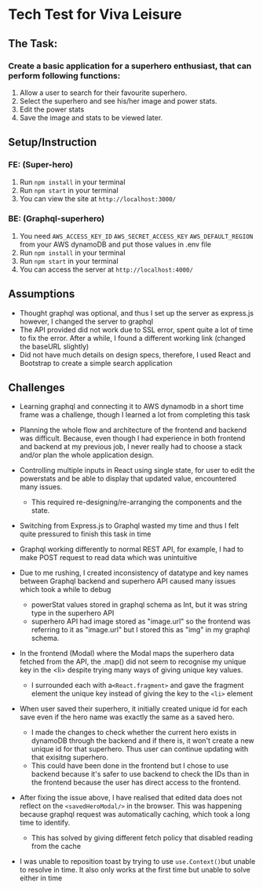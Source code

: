 # Tech Test for Viva Leisure

## The Task:

### Create a basic application for a superhero enthusiast, that can perform following functions:

1. Allow a user to search for their favourite superhero.
2. Select the superhero and see his/her image and power stats.
3. Edit the power stats
4. Save the image and stats to be viewed later.

## Setup/Instruction

### **FE: (Super-hero)**

1. Run `npm install` in your terminal
2. Run `npm start` in your terminal
3. You can view the site at `http://localhost:3000/`

### **BE: (Graphql-superhero)**

1. You need `AWS_ACCESS_KEY_ID` `AWS_SECRET_ACCESS_KEY` `AWS_DEFAULT_REGION` from your AWS dynamoDB and put those values in .env file
2. Run `npm install` in your terminal
3. Run `npm start` in your terminal
4. You can access the server at `http://localhost:4000/`

## Assumptions

- Thought graphql was optional, and thus I set up the server as express.js however, I changed the server to graphql
- The API provided did not work due to SSL error, spent quite a lot of time to fix the error. After a while, I found a different working link (changed the baseURL slightly)
- Did not have much details on design specs, therefore, I used React and Bootstrap to create a simple search application

## Challenges

- Learning graphql and connecting it to AWS dynamodb in a short time frame was a challenge, though I learned a lot from completing this task
- Planning the whole flow and architecture of the frontend and backend was difficult. Because, even though I had experience in both frontend and backend at my previous job, I never really had to choose a stack and/or plan the whole application design.
- Controlling multiple inputs in React using single state, for user to edit the powerstats and be able to display that updated value, encountered many issues. 
  - This required re-designing/re-arranging the components and the state.
- Switching from Express.js to Graphql wasted my time and thus I felt quite pressured to finish this task in time
- Graphql working differently to normal REST API, for example, I had to make POST request to read data which was unintuitive
- Due to me rushing, I created inconsistency of datatype and key names between Graphql backend and superhero API caused many issues which took a while to debug
  - powerStat values stored in graphql schema as Int, but it was string type in the superhero API
  - superhero API had image stored as "image.url" so the frontend was referring to it as "image.url" but I stored this as "img" in my graphql schema.
- In the frontend (Modal) where the Modal maps the superhero data fetched from the API, the .map() did not seem to recognise my unique key in the \<li\> despite trying many ways of giving unique key values. 
  - I surrounded each with a```<React.fragment>``` and gave the fragment element the unique key instead of giving the key to the ```<li>``` element

- When user saved their superhero, it initially created unique id for each save even if the hero name was exactly the same as a saved hero. 
   - I made the changes to check whether the current hero exists in dynamoDB through the backend and if there is, it won't create a new unique id for that superhero. Thus user can continue updating with that exisitng superhero. 
   - This could have been done in the frontend but I chose to use backend because it's safer to use backend to check the IDs than in the frontend because the user has direct access to the frontend. 
- After fixing the issue above, I have realised that edited data does not reflect on the ```<savedHeroModal/>``` in the browser. This was happening because graphql request was automatically caching, which took a long time to identify. 
   - This has solved by giving different fetch policy that disabled reading from the  cache

- I was unable to reposition toast by trying to use ```use.Context()```but unable to resolve in time. It also only works at the first time but unable to solve either in time 

